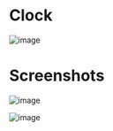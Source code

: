 # Clock

![image](https://user-images.githubusercontent.com/72864817/173788759-01277117-a6cd-4208-8c03-9021bc0a0240.png)

# Screenshots

![image](https://user-images.githubusercontent.com/72864817/173640619-e4911a3c-1d20-4315-9e39-869e40559203.png)

![image](https://user-images.githubusercontent.com/72864817/173640718-15fcc448-db2f-40ca-b453-f9ce483b4465.png)
